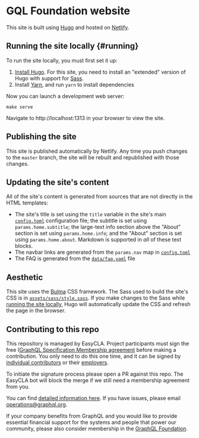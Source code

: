 # GQL Foundation website

This site is built using [Hugo](https://gohugo.io) and hosted on [Netlify](https://netlify.com).

## Running the site locally {#running}

To run the site locally, you must first set it up:

1. [Install Hugo](https://gohugo.io/getting-started/installing/). For this site, you need to install an "extended" version of Hugo with support for [Sass](https://sass-lang.com).
1. Install [Yarn](https://classic.yarnpkg.com/en/docs/getting-started), and run `yarn` to install dependencies

Now you can launch a development web server:

```shell
make serve
```

Navigate to http://localhost:1313 in your browser to view the site.

## Publishing the site

This site is published automatically by Netlify. Any time you push changes to the `master` branch, the site will be rebuilt and republished with those changes.

## Updating the site's content

All of the site's content is generated from sources that are not directly in the HTML templates:

* The site's title is set using the `title` variable in the site's main [`config.toml`](config.toml) configuration file; the subtitle is set using `params.home.subtitle`; the large-text info section above the "About" section is set using `params.home.info`; and the "About" section is set using `params.home.about`. Markdown is supported in *all* of these text blocks.
* The navbar links are generated from the `params.nav` map in [`config.toml`](config.toml)
* The FAQ is generated from the [`data/faq.yaml`](data/faq.yaml) file

## Aesthetic

This site uses the [Bulma](https://bulma.io) CSS framework. The Sass used to build the site's CSS is in [`assets/sass/style.sass`](assets/sass/style.sass). If you make changes to the Sass while [running the site locally](#running), Hugo will automatically update the CSS and refresh the page in the browser.

## Contributing to this repo

This repository is managed by EasyCLA. Project participants must sign the free ([GraphQL Specification Membership agreement](https://preview-spec-membership.graphql.org) before making a contribution. You only need to do this one time, and it can be signed by [individual contributors](http://individual-spec-membership.graphql.org/) or their [employers](http://corporate-spec-membership.graphql.org/).

To initiate the signature process please open a PR against this repo. The EasyCLA bot will block the merge if we still need a membership agreement from you.

You can find [detailed information here](https://github.com/graphql/graphql-wg/tree/main/membership). If you have issues, please email [operations@graphql.org](mailto:operations@graphql.org).

If your company benefits from GraphQL and you would like to provide essential financial support for the systems and people that power our community, please also consider membership in the [GraphQL Foundation](https://foundation.graphql.org/join).